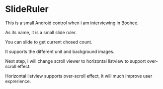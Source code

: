 SlideRuler
==========
This is a small Android control when i am interviewing in Boohee.

As its name, it is a small slide ruler.

You can slide to get current chosed count.

It supports the different unit and background images.

Next step, i will change scroll viewer to horizontal listview to support over-scroll effect.

Horizontal listview supports over-scroll effect, it will much improve user exprerience.
